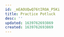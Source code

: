 ```yaml
---
id: _mEAOUQwQ76tIROA_P5Ki
title: Practice Potluck
desc: ''
updated: 1639762693869
created: 1639762693869
---
```


